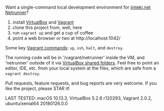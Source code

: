 Want a single-command local development environment for [jinteki.net Netrunner](https://github.com/mtgred/netrunner)?

1. install [VirtualBox](https://www.virtualbox.org) and [Vagrant](https://www.vagrantup.com)
2. clone this project from, well, here
3. run `vagrant up` and get a cup of coffee
4. point a web browser or two at http://localhost:1042/

Some key [Vagrant commands](https://docs.vagrantup.com/v2/cli/index.html): `up`, `ssh`, `halt`, and `destroy`.

The running code will be in '/vagrant/netrunner' inside the VM, and 'netrunner' outside of it via [VirtualBox shared folders](https://www.virtualbox.org/manual/ch04.html#sharedfolders). Feel free to point an editor, IDE, etc. from your local system at the files, which are safe from a `vagrant destroy`.

Pull requests, feature requests, and bug reports are very welcome. If you like the project, please STAR it!

LAST TESTED: macOS 10.13.3, VirtualBox 5.2.6 r120293, Vagrant 2.0.2, ubuntu/xenial64 20180126.0.0
